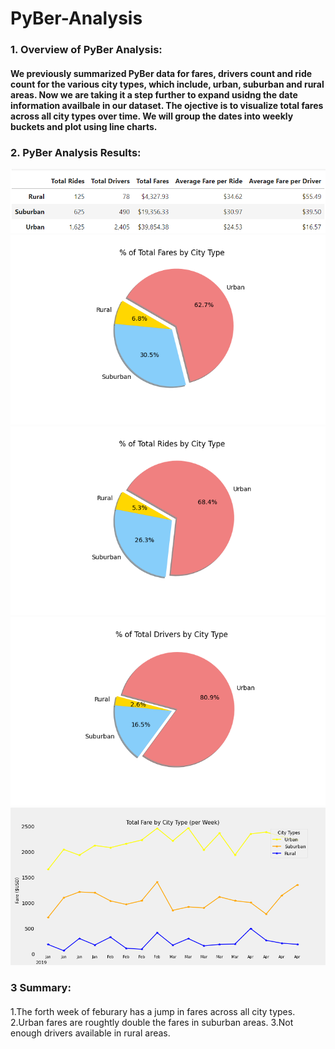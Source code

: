 # PyBer-Analysis

### 1. Overview of PyBer Analysis:
#### We previously summarized PyBer data for fares, drivers count and ride count for the various city types, which include, urban, suburban and rural areas. Now we are taking it a step further to expand usidng the date information availbale in our dataset. The ojective is to visualize total fares across all city types over time. We will group the dates into weekly buckets and plot using line charts.

### 2. PyBer Analysis Results:
![Summary_table](https://github.com/maldonado91/PyBer-Analysis/blob/main/analysis/PyBer_summary_table.png)
![5](https://github.com/maldonado91/PyBer-Analysis/blob/main/analysis/Fig5.png)
![6](https://github.com/maldonado91/PyBer-Analysis/blob/main/analysis/Fig6.png)
![7](https://github.com/maldonado91/PyBer-Analysis/blob/main/analysis/Fig7.png)
![Summary](https://github.com/maldonado91/PyBer-Analysis/blob/main/analysis/PyBer_fare_summary.png)

      
 ### 3 Summary:
#### 
1.The forth week of feburary has a jump in fares across all city types.
2.Urban fares are roughtly double the fares in suburban areas.
3.Not enough drivers available in rural areas.
